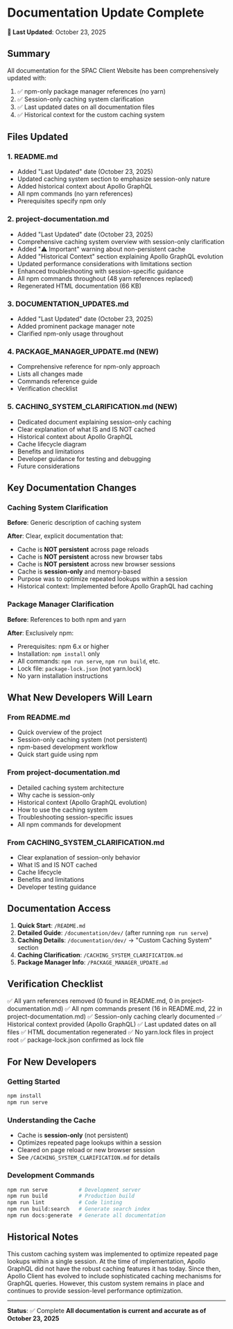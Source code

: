 # Documentation Update Complete

**📅 Last Updated**: October 23, 2025

## Summary

All documentation for the SPAC Client Website has been comprehensively updated with:
1. ✅ npm-only package manager references (no yarn)
2. ✅ Session-only caching system clarification
3. ✅ Last updated dates on all documentation files
4. ✅ Historical context for the custom caching system

## Files Updated

### 1. README.md
- Added "Last Updated" date (October 23, 2025)
- Updated caching system section to emphasize session-only nature
- Added historical context about Apollo GraphQL
- All npm commands (no yarn references)
- Prerequisites specify npm only

### 2. project-documentation.md
- Added "Last Updated" date (October 23, 2025)
- Comprehensive caching system overview with session-only clarification
- Added "⚠️ Important" warning about non-persistent cache
- Added "Historical Context" section explaining Apollo GraphQL evolution
- Updated performance considerations with limitations section
- Enhanced troubleshooting with session-specific guidance
- All npm commands throughout (48 yarn references replaced)
- Regenerated HTML documentation (66 KB)

### 3. DOCUMENTATION_UPDATES.md
- Added "Last Updated" date (October 23, 2025)
- Added prominent package manager note
- Clarified npm-only usage throughout

### 4. PACKAGE_MANAGER_UPDATE.md (NEW)
- Comprehensive reference for npm-only approach
- Lists all changes made
- Commands reference guide
- Verification checklist

### 5. CACHING_SYSTEM_CLARIFICATION.md (NEW)
- Dedicated document explaining session-only caching
- Clear explanation of what IS and IS NOT cached
- Historical context about Apollo GraphQL
- Cache lifecycle diagram
- Benefits and limitations
- Developer guidance for testing and debugging
- Future considerations

## Key Documentation Changes

### Caching System Clarification

**Before**: Generic description of caching system

**After**: Clear, explicit documentation that:
- Cache is **NOT persistent** across page reloads
- Cache is **NOT persistent** across new browser tabs
- Cache is **NOT persistent** across new browser sessions
- Cache is **session-only** and memory-based
- Purpose was to optimize repeated lookups within a session
- Historical context: Implemented before Apollo GraphQL had caching

### Package Manager Clarification

**Before**: References to both npm and yarn

**After**: Exclusively npm:
- Prerequisites: npm 6.x or higher
- Installation: `npm install` only
- All commands: `npm run serve`, `npm run build`, etc.
- Lock file: `package-lock.json` (not yarn.lock)
- No yarn installation instructions

## What New Developers Will Learn

### From README.md
- Quick overview of the project
- Session-only caching system (not persistent)
- npm-based development workflow
- Quick start guide using npm

### From project-documentation.md
- Detailed caching system architecture
- Why cache is session-only
- Historical context (Apollo GraphQL evolution)
- How to use the caching system
- Troubleshooting session-specific issues
- All npm commands for development

### From CACHING_SYSTEM_CLARIFICATION.md
- Clear explanation of session-only behavior
- What IS and IS NOT cached
- Cache lifecycle
- Benefits and limitations
- Developer testing guidance

## Documentation Access

1. **Quick Start**: `/README.md`
2. **Detailed Guide**: `/documentation/dev/` (after running `npm run serve`)
3. **Caching Details**: `/documentation/dev/` → "Custom Caching System" section
4. **Caching Clarification**: `/CACHING_SYSTEM_CLARIFICATION.md`
5. **Package Manager Info**: `/PACKAGE_MANAGER_UPDATE.md`

## Verification Checklist

✅ All yarn references removed (0 found in README.md, 0 in project-documentation.md)
✅ All npm commands present (16 in README.md, 22 in project-documentation.md)
✅ Session-only caching clearly documented
✅ Historical context provided (Apollo GraphQL)
✅ Last updated dates on all files
✅ HTML documentation regenerated
✅ No yarn.lock files in project root
✅ package-lock.json confirmed as lock file

## For New Developers

### Getting Started
```bash
npm install
npm run serve
```

### Understanding the Cache
- Cache is **session-only** (not persistent)
- Optimizes repeated page lookups within a session
- Cleared on page reload or new browser session
- See `/CACHING_SYSTEM_CLARIFICATION.md` for details

### Development Commands
```bash
npm run serve          # Development server
npm run build          # Production build
npm run lint           # Code linting
npm run build:search   # Generate search index
npm run docs:generate  # Generate all documentation
```

## Historical Notes

This custom caching system was implemented to optimize repeated page lookups within a single session. At the time of implementation, Apollo GraphQL did not have the robust caching features it has today. Since then, Apollo Client has evolved to include sophisticated caching mechanisms for GraphQL queries. However, this custom system remains in place and continues to provide session-level performance optimization.

---

**Status**: ✅ Complete
**All documentation is current and accurate as of October 23, 2025**

